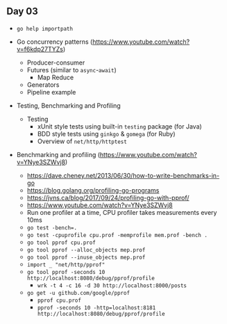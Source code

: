 Day 03
------

- `go help importpath`
- Go concurrency patterns (https://www.youtube.com/watch?v=f6kdp27TYZs)
  - Producer-consumer
  - Futures (similar to `async`-`await`)
    - Map Reduce
  - Generators
  - Pipeline example

- Testing, Benchmarking and Profiling
  - Testing
    - xUnit style tests using built-in `testing` package (for Java)
    - BDD style tests using `ginkgo` & `gomega` (for Ruby)
    - Overview of `net/http/httptest`

- Benchmarking and profiling (https://www.youtube.com/watch?v=YNye3SZWvj8)
  - https://dave.cheney.net/2013/06/30/how-to-write-benchmarks-in-go
  - https://blog.golang.org/profiling-go-programs
  - https://jvns.ca/blog/2017/09/24/profiling-go-with-pprof/
  - https://www.youtube.com/watch?v=YNye3SZWvj8
  - Run one profiler at a time, CPU profiler takes measurements every 10ms
  - `go test -bench=.`
  - `go test -cpuprofile cpu.prof -memprofile mem.prof -bench .`
  - `go tool pprof cpu.prof`
  - `go tool pprof --alloc_objects mep.prof`
  - `go tool pprof --inuse_objects mep.prof`
  - `import _ "net/http/pprof"`
  - `go tool pprof -seconds 10 http://localhost:8080/debug/pprof/profile`
    - `wrk -t 4 -c 16 -d 30 http://localhost:8000/posts`
  - `go get -u github.com/google/pprof`
    - `pprof cpu.prof`
    - `pprof -seconds 10 -http=localhost:8181 http://localhost:8080/debug/pprof/profile`
